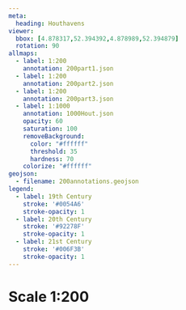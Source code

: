 ```yaml
---
meta:
  heading: Houthavens
viewer:
  bbox: [4.878317,52.394392,4.878989,52.394879]
  rotation: 90 
allmaps:
  - label: 1:200
    annotation: 200part1.json
  - label: 1:200
    annotation: 200part2.json
  - label: 1:200
    annotation: 200part3.json
  - label: 1:1000
    annotation: 1000Hout.json
    opacity: 60
    saturation: 100
    removeBackground:
      color: "#ffffff"
      threshold: 35
      hardness: 70
    colorize: "#ffffff"
geojson:
  - filename: 200annotations.geojson
legend:
  - label: 19th Century
    stroke: '#0054A6'
    stroke-opacity: 1
  - label: 20th Century
    stroke: '#92278F'
    stroke-opacity: 1
  - label: 21st Century
    stroke: '#006F3B'
    stroke-opacity: 1
---
```

# Scale 1:200
